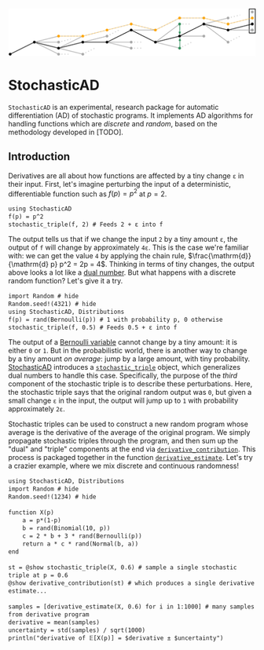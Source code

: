 ![](images/path_skeleton.png)

# StochasticAD

`StochasticAD` is an experimental, research package for automatic differentiation (AD) of stochastic programs. It implements AD algorithms for handling functions which are *discrete* and *random*, based on the methodology developed in [TODO].

## Introduction

Derivatives are all about how functions are affected by a tiny change `ε` in their input. First, let's imagine perturbing the input of a deterministic, differentiable function such as $f(p) = p^2$ at $p = 2$.
```@example continuous
using StochasticAD
f(p) = p^2
stochastic_triple(f, 2) # Feeds 2 + ε into f
```
The output tells us that if we change the input `2` by a tiny amount `ε`, the output of `f` will change by approximately `4ε`. This is the case we're familiar with: we can get the value `4` by applying the chain rule, $\frac{\mathrm{d}}{\mathrm{d} p} p^2 = 2p = 4$. Thinking in terms of tiny changes, the output above looks a lot like a [dual number](https://en.wikipedia.org/wiki/Dual_number). But what happens with a discrete random function? Let's give it a try. 
```@example discrete
import Random # hide
Random.seed!(4321) # hide
using StochasticAD, Distributions
f(p) = rand(Bernoulli(p)) # 1 with probability p, 0 otherwise
stochastic_triple(f, 0.5) # Feeds 0.5 + ε into f
```
The output of a [Bernoulli variable](https://en.wikipedia.org/wiki/Bernoulli_distribution) cannot change by a tiny amount: it is either `0` or `1`. But in the probabilistic world, there is another way to change by a tiny amount *on average*: jump by a large amount, with tiny probability. [StochasticAD](https://github.com/gaurav-arya/StochasticAD.jl) introduces a [`stochastic_triple`](@ref) object, which generalizes dual numbers to handle this case. Specifically, the purpose of the *third* component of the stochastic triple is to describe these perturbations. Here, the stochastic triple says that the original random output was `0`, but given a small change `ε` in the input, the output will jump up to `1` with probability approximately `2ε`.

Stochastic triples can be used to construct a new random program whose average is the derivative of the average of the original program. We simply propagate stochastic triples through the program, and then sum up the "dual" and "triple" components at the end via [`derivative_contribution`](@ref). This process is
packaged together in the function [`derivative_estimate`](@ref). Let's try a crazier example, where we mix discrete and continuous randomness!
```@example estimate
using StochasticAD, Distributions
import Random # hide
Random.seed!(1234) # hide

function X(p)
    a = p*(1-p) 
    b = rand(Binomial(10, p))
    c = 2 * b + 3 * rand(Bernoulli(p))
    return a * c * rand(Normal(b, a))
end

st = @show stochastic_triple(X, 0.6) # sample a single stochastic triple at p = 0.6
@show derivative_contribution(st) # which produces a single derivative estimate...

samples = [derivative_estimate(X, 0.6) for i in 1:1000] # many samples from derivative program
derivative = mean(samples)
uncertainty = std(samples) / sqrt(1000)
println("derivative of 𝔼[X(p)] = $derivative ± $uncertainty")
```
